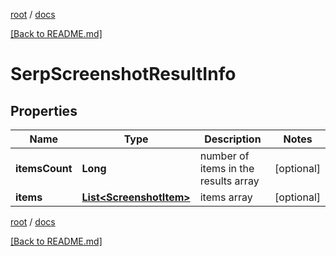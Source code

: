 [root](./../ "root") / [docs](./ "docs")

[[Back to README.md]](./../README.md "[Back to README.md]")

# SerpScreenshotResultInfo

## Properties

| Name | Type | Description | Notes |
|------------ | ------------- | ------------- | -------------|
|**itemsCount** | **Long** | number of items in the results array |  [optional] |
|**items** | [**List&lt;ScreenshotItem&gt;**](ScreenshotItem.md) | items array |  [optional] |

[root](./../ "root") / [docs](./ "docs")

[[Back to README.md]](./../README.md "[Back to README.md]")